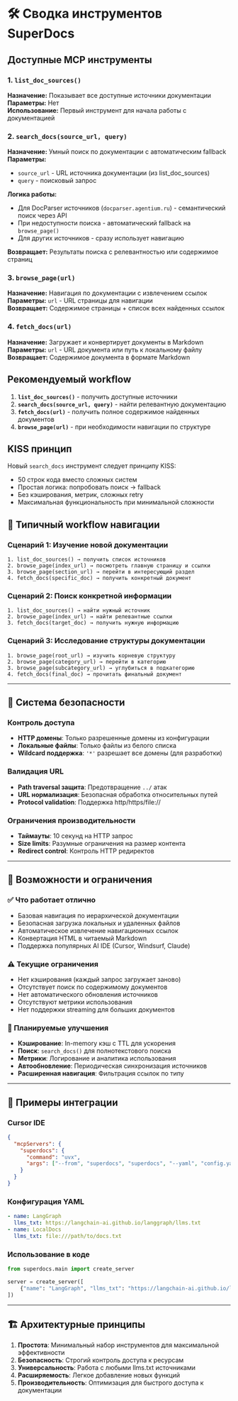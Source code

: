 # 🛠️ Сводка инструментов SuperDocs

## Доступные MCP инструменты

### 1. `list_doc_sources()`
**Назначение:** Показывает все доступные источники документации  
**Параметры:** Нет  
**Использование:** Первый инструмент для начала работы с документацией  

### 2. `search_docs(source_url, query)`
**Назначение:** Умный поиск по документации с автоматическим fallback  
**Параметры:**
- `source_url` - URL источника документации (из list_doc_sources)
- `query` - поисковый запрос

**Логика работы:**
- Для DocParser источников (`docparser.agentium.ru`) - семантический поиск через API
- При недоступности поиска - автоматический fallback на `browse_page()`
- Для других источников - сразу использует навигацию

**Возвращает:** Результаты поиска с релевантностью или содержимое страниц

### 3. `browse_page(url)`
**Назначение:** Навигация по документации с извлечением ссылок  
**Параметры:** `url` - URL страницы для навигации  
**Возвращает:** Содержимое страницы + список всех найденных ссылок  

### 4. `fetch_docs(url)`
**Назначение:** Загружает и конвертирует документы в Markdown  
**Параметры:** `url` - URL документа или путь к локальному файлу  
**Возвращает:** Содержимое документа в формате Markdown  

## Рекомендуемый workflow

1. **`list_doc_sources()`** - получить доступные источники
2. **`search_docs(source_url, query)`** - найти релевантную документацию  
3. **`fetch_docs(url)`** - получить полное содержимое найденных документов
4. **`browse_page(url)`** - при необходимости навигации по структуре

## KISS принцип

Новый `search_docs` инструмент следует принципу KISS:
- 50 строк кода вместо сложных систем
- Простая логика: попробовать поиск → fallback
- Без кэширования, метрик, сложных retry
- Максимальная функциональность при минимальной сложности

## 🔄 Типичный workflow навигации

### Сценарий 1: Изучение новой документации
```
1. list_doc_sources() → получить список источников
2. browse_page(index_url) → посмотреть главную страницу и ссылки  
3. browse_page(section_url) → перейти в интересующий раздел
4. fetch_docs(specific_doc) → получить конкретный документ
```

### Сценарий 2: Поиск конкретной информации
```
1. list_doc_sources() → найти нужный источник
2. browse_page(index_url) → найти релевантные ссылки
3. fetch_docs(target_doc) → получить нужную информацию
```

### Сценарий 3: Исследование структуры документации
```
1. browse_page(root_url) → изучить корневую структуру
2. browse_page(category_url) → перейти в категорию  
3. browse_page(subcategory_url) → углубиться в подкатегорию
4. fetch_docs(final_doc) → прочитать финальный документ
```

---

## 🔐 Система безопасности

### Контроль доступа
- **HTTP домены**: Только разрешенные домены из конфигурации
- **Локальные файлы**: Только файлы из белого списка
- **Wildcard поддержка**: `'*'` разрешает все домены (для разработки)

### Валидация URL
- **Path traversal защита**: Предотвращение `../` атак
- **URL нормализация**: Безопасная обработка относительных путей
- **Protocol validation**: Поддержка http/https/file://

### Ограничения производительности
- **Таймауты**: 10 секунд на HTTP запрос
- **Size limits**: Разумные ограничения на размер контента
- **Redirect control**: Контроль HTTP редиректов

---

## 🎯 Возможности и ограничения

### ✅ Что работает отлично
- Базовая навигация по иерархической документации
- Безопасная загрузка локальных и удаленных файлов
- Автоматическое извлечение навигационных ссылок
- Конвертация HTML в читаемый Markdown
- Поддержка популярных AI IDE (Cursor, Windsurf, Claude)

### ⚠️ Текущие ограничения
- Нет кэширования (каждый запрос загружает заново)
- Отсутствует поиск по содержимому документов
- Нет автоматического обновления источников
- Отсутствуют метрики использования
- Нет поддержки streaming для больших документов

### 🔮 Планируемые улучшения
- **Кэширование**: In-memory кэш с TTL для ускорения
- **Поиск**: `search_docs()` для полнотекстового поиска  
- **Метрики**: Логирование и аналитика использования
- **Автообновление**: Периодическая синхронизация источников
- **Расширенная навигация**: Фильтрация ссылок по типу

---

## 📖 Примеры интеграции

### Cursor IDE
```json
{
  "mcpServers": {
    "superdocs": {
      "command": "uvx",
      "args": ["--from", "superdocs", "superdocs", "--yaml", "config.yaml"]
    }
  }
}
```

### Конфигурация YAML
```yaml
- name: LangGraph
  llms_txt: https://langchain-ai.github.io/langgraph/llms.txt
- name: LocalDocs  
  llms_txt: file:///path/to/docs.txt
```

### Использование в коде
```python
from superdocs.main import create_server

server = create_server([
    {"name": "LangGraph", "llms_txt": "https://langchain-ai.github.io/langgraph/llms.txt"}
])
```

---

## 🏗️ Архитектурные принципы

1. **Простота**: Минимальный набор инструментов для максимальной эффективности
2. **Безопасность**: Строгий контроль доступа к ресурсам
3. **Универсальность**: Работа с любыми llms.txt источниками
4. **Расширяемость**: Легкое добавление новых функций
5. **Производительность**: Оптимизация для быстрого доступа к документации 